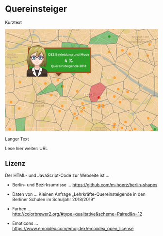# Quereinsteiger

Kurztext

![alt text](https://raw.githubusercontent.com/tursics/schule-quereinsteiger/master/assets/social.gif "Eine Karte mit Quereinsteigern")

Langer Text

Lese hier weiter:
URL

## Lizenz

Der HTML- und JavaScript-Code zur Webseite ist ...

- Berlin- und Bezirksumrisse ... https://github.com/m-hoerz/berlin-shapes

- Daten von ... Kleinen Anfrage „Lehrkräfte-Quereinsteigende in den Berliner Schulen im Schuljahr 2018/2019“

- Farben ... http://colorbrewer2.org/#type=qualitative&scheme=Paired&n=12

- Emoticons ... https://www.emojidex.com/emojidex/emojidex_open_license
